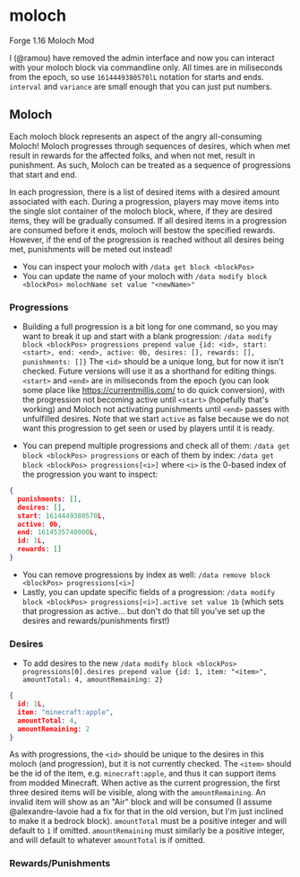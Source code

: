 # moloch
Forge 1.16 Moloch Mod

I (@ramou) have removed the admin interface and now you can interact with your moloch block via commandline only. All times are in miliseconds from the epoch, so use `1614449380570lL` notation for starts and ends. `interval` and `variance` are small enough that you can just put numbers.

## Moloch
Each moloch block represents an aspect of the angry all-consuming Moloch! Moloch progresses through sequences of desires, which when met result in rewards for the affected folks, and when not met, result in punishment. As such, Moloch can be treated as a sequence of progressions that start and end.

In each progression, there is a list of desired items with a desired amount associated with each. During a progression, players may move items into the single slot container of the moloch block, where, if they are desired items, they will be gradually consumed. If all desired items in a progression are consumed before it ends, moloch will bestow the specified rewards. However, if the end of the progression is reached without all desires being met, punishments will be meted out instead!

 * You can inspect your moloch with `/data get block <blockPos>`
 * You can update the name of your moloch with `/data modify block <blockPos> molochName set value "<newName>"`

### Progressions
 * Building a full progression is a bit long for one command, so you may want to break it up and start with a blank progression: 
 `/data modify block <blockPos> progressions prepend value {id: <id>, start: <start>, end: <end>, active: 0b, desires: [], rewards: [], punishments: []}`
 The `<id>` should be a unique long, but for now it isn't checked. Future versions will use it as a shorthand for editing things. `<start>` and `<end>` are in miliseconds from the epoch (you can look some place like https://currentmillis.com/ to do quick conversion), with the progression not becoming active until `<start>` (hopefully that's working) and Moloch not activating punishments until `<end>` passes with unfulfilled desires. Note that we start `active` as false because we do not want this progression to get seen or used by players until it is ready.

 * You can prepend multiple progressions and check all of them:
 `/data get block <blockPos> progressions` or each of them by index:
 `/data get block <blockPos> progressions[<i>]` where `<i>` is the 0-based index of the progression you want to inspect:
```json
{
  punishments: [], 
  desires: [], 
  start: 1614449380570L, 
  active: 0b, 
  end: 1614535740000L, 
  id: 1L, 
  rewards: []
}
```
 * You can remove progressions by index as well:
 `/data remove block <blockPos> progressions[<i>]`
 * Lastly, you can update specific fields of a progression:
 `/data modify block <blockPos> progressions[<i>].active set value 1b` (which sets that progression as active... but don't do that till you've set up the desires and rewards/punishments first!)
 


### Desires
 * To add desires to the new
`/data modify block <blockPos> progressions[0].desires prepend value {id: 1, item: "<item>", amountTotal: 4, amountRemaining: 2}`
```json
{
  id: 1L, 
  item: "minecraft:apple", 
  amountTotal: 4, 
  amountRemaining: 2
}
```
As with progressions, the `<id>` should be unique to the desires in this moloch (and progression), but it is not currently checked. The `<item>` should be the id of the item, e.g. `minecraft:apple`, and thus it can support items from modded Minecraft. When active as the current progression, the first three desired items will be visible, along with the `amountRemaining`. An invalid item will show as an "Air" block and will be consumed (I assume @alexandre-lavoie had a fix for that in the old version, but I'm just inclined to make it a bedrock block). `amountTotal` must be a positive integer and will default to `1` if omitted. `amountRemaining` must similarly be a positive integer, and will default to whatever `amountTotal` is if omitted.

### Rewards/Punishments
